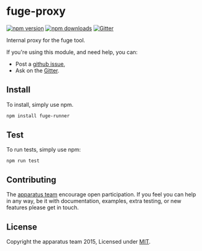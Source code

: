 # fuge-proxy
[![npm version][npm-badge]][npm-url]
[![npm downloads][npm-downloads-badge]][npm-url]
[![Gitter][gitter-badge]][gitter-url]

Internal proxy for the fuge tool.

If you're using this module, and need help, you can:

- Post a [github issue][],
- Ask on the [Gitter][gitter-url].

## Install
To install, simply use npm.

```sh
npm install fuge-runner
```

## Test
To run tests, simply use npm:

```
npm run test
```

## Contributing
The [apparatus team][] encourage open participation. If you feel you can help in any way, be it with
documentation, examples, extra testing, or new features please get in touch.

## License
Copyright the apparatus team 2015, Licensed under [MIT][].

[npm-badge]: https://badge.fury.io/js/fuge-proxy.svg
[npm-url]: https://badge.fury.io/js/fuge-proxy
[npm-downloads-badge]: https://img.shields.io/npm/dm/fuge-proxy.svg?maxAge=2592000

[gitter-badge]: https://badges.gitter.im/Join%20Chat.svg
[gitter-url]: https://gitter.im/apparatus

[MIT]: ./LICENSE
[github issue]: https://github.com/apparatus/fuge-runner/issues/new
[apparatus team]: https://github.com/apparatus
